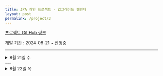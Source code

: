 ```yaml
---
title: JPA 개인 프로젝트 - 업그레이드 캘린더
layout: post
permalink: /project/3
---
```


[프로젝트 Git Hub 링크](https://github.com/Rlackdals981010/SpringJpaCalender)

개발 기간 : 2024-08-21 ~ 진행중

---
<details>
<summary>8월 21일 수</summary>
<div markdown="1">

---
오늘은 ERD 수정을 시작으로
1. 일정 CRU
2. 댓글 CRUD
3. 일정 전체 출력 페이징
4. 일정 D
5. 유저 CRUD
까지 진행했다.

---
# ERD
ERD 작성부터 큰 고난이 있었다.
지금 진행되는 프로젝트는 2개 이상의 테이블이 서로 1:N 혹은 N:M 관계를 맺게 되어있다.
우선 처음 발생한 오류는 1:N 상황에서 1인 테이블에 외래키를 설정한것. -> N의 입장인 테이블에 설정해야한다.
지금 프로젝트를 예로 들면 1개의 Event에 N개의 댓글이 달린다. 그러면 댓글 table에 Event ID라는 FK를 만들어줘야 한다.

두번째 오류는 N:M을 바로 연관한것이다. 무조건 중간 테이블을 생성해서 1:N, 1:M 관계로 관리해야한다.
어차피 JPA도 중간 테이블을 임의로 만들어서 관리하기 때문에, 개발자가 직접 하는게 더 좋다.

무튼 ERD는 [ReadMe](https://github.com/Rlackdals981010/SpringJpaCalender)에 있다.

---
# 일정 CRU
---
기본적으로 모든 구현은 3 Layer architecture로 구성된다.
우선 JPA를 사용하기 때문에 JDBC를 사용한 전 프로젝트와는 달리
build.gradle에 implementation 'org.springframework.boot:spring-boot-starter-data-jpa'를 사용해주면 된다.
이후 Repository를 interface로 생성하고 expends JpaRepository<엔티티 타입, 키 타입>으로 만들고 사용하면 된다.
CRUD중 Update를 제외한 모든 구현이 JpaRepository내부에 되어있기 때문에 CRD는 구현이 JDBC때랑 똑같다.

JPA덕분에 모든 비즈니스 로직은 Service에서 이뤄지게 되었고, save, delete, findById 등등은 내장 메소드를 사용하면 된다.
단, Update는 구현되어있지 않기 때문에 조금 다르게 접근해야한다.
우선 Update메소드를 Entity 내부 메소드로 생성하고, 이용하면 되는데, 이때 @Transactional을 사용해야한다.
이 어노테이션을 사용하면 해당 메소드가 하나의 트랜잭션으로 취급되어 메소드 종료시 데이터베이스에 변경으로 커밋된다.
즉, 변경 대상 Event의 id를 통해서 해당 인스턴스에 접근하여 update()하고 종료하면 자동으로 데이터베이스에 업로드된다.

---
# 댓글 CRUD
---
댓글로 일정과 동일하게 동작하지만 지금까지의 엔티티들과 다르게, 댓글은 일정의 id를 외래키로 소지하고 있다.
또한 본 프로젝트의 엔티티는 전부 양방향 관계 이므로 일정이 존재해야지만 댓글을 생성할 수 있고, 댓글이 삭제되면 일정에서도 삭제되어야 한다.
하지만 일정 테이블에 댓글 관련 column이 없다. 이 경우 Event 엔티티 내부에 

{% highlight ruby %}
@OneToMany(mappedBy = "event")
private List<Comment> commentList = new ArrayList<>();
{% endhighlight %}

를 통해서  일정 엔티티가 댓글 엔티티를 가지고 있다는걸 알려야한다. 이래야지 1개의 일정에 여러 댓글이 있다는걸 JVM이 알 수 있기 때문

또한 사실 댓글이 삭제되어도 일정에는 영향이 없기 때문에 댓글 CRUD도 하던대로 하면 된다.

---
# 일정 전체 출력 페이징
---
페이징부터 JPA의 진가가 발휘된다.
페이징은 Spring Data JPA가 제공하는 Pageable과 Page인터페이스를 사용하면 된다.
우선 페이징을 위해선 필수적으로 표시할 페이지와 페이지당 포함한 데이터 개수를 알려줘야 한다.
본 프로젝트에서는 이러한 정보를 쿼리 파라미터로 받기 때문에 다음과 같이 받는다.

{% highlight ruby %}
    @GetMapping()
    public List<PageResponseDto> printEvents(
            @RequestParam(value = "page") Integer page,
            @RequestParam(value = "size", defaultValue = "10") Integer size) {
        return eventSerivce.printEvents(page, size);
    }
{% endhighlight %}
이를 통해 Service에서 페이지네이션을 진행한다.
{% highlight ruby %}
public List<PageResponseDto> printEvents(int page, int size) {
    Pageable pageable = PageRequest.of(page, size, Sort.by("modifiedAt").descending());
    return eventRepository.findAll(pageable)
        .map(event -> new PageResponseDto(
            event.getTitle(),
            event.getContent(),
            event.getCommentList().size(),
            event.getCreatedAt(),
            event.getModifiedAt(),
            event.getUsername()
        ))
        .getContent();
    }
{% endhighlight %}
위 코드를 보면 Pageable pageable = PageRequest.of(page, size, Sort.by("modifiedAt").descending()); 부분부터 보이는데,
Pageable은 JPA에서 제공하는 인터페이스이고, page, size, 정렬 순서 등을 매개변수로 넣을 수 있다. 즉, 나는 지금 어느 페이지를 보여달라고 요청중인데, 한 페이지당 size만큼의 일정이 수록되고, 수정일 기준으로 내림차순 해달라는 것이다.
이후 pageable 조건에 맞춰서 eventRepository에서 일정을 찾는데, 이때 요구사항에 따라 .map()으로 해당 데이터들을 넣어서 .getContent()를 통해 List로 반환하고 있다.

---
# 일정 D
---
일정 삭제는 List<Comment>를 통해서 댓글이 일정에 묶여있기 때문에 일정 삭제시 관련 댓글도 전부 삭제해야한다.
이때 사용하는것이 영속성 전이이다.
영속성 전이는 영속 상태의 Entity에 취해지는 작업이 관련 Entity 까지 전파되는 것이다.
영속성 전이로는 저장과 삭제가 수행될 수 있는데, 여기선 삭제만 구현한다.

{% highlight ruby %}
@OneToMany(mappedBy = "event", cascade = {CascadeType.PERSIST, CascadeType.REMOVE})//영속성 전이로 한번에 댓글 다 삭제
private List<Comment> commentList = new ArrayList<>();
{% endhighlight %}

@관계 어노테이션의 파라미터인 cascade로 지정이 가능한데, CascadeType.PERSIST가 영속 상태를 의미하고 CascadeType.REMOVE로 삭제시 영속성 전이된다는걸 알린다.
이렇게 설정하면 Service단에서는 그냥 repository.delete(event)로 해당 이벤트를 지우면 자동으로 댓글까지 다 삭제된다.

---
# 유저 CRUD
---
유저 테이블이 추가되는 부분이다. 이때부터 슬슬 관계들이 복잡해진다.
ERD를 보면 유저는 일정과의 중간테이블과 댓글과 연관이 있다. 이때, 한명의 유저가 댓글을 여러개 작성하고, 한명의 유저가 여러개의 일정을 작성(애매함)하는걸 보면 D의 경우 영속성 전이를 사용해야한다는걸 유추할 수 있다.
무튼 이걸 신경써서 CRUD를 구현하면 눈물나는 중간 테이블을 이용해 일정과 매칭하기 가 있다.

한명의 유저가 여러개의 일정을 작성.. 에서 애매하다고 했던 이유는, 일정을 작성한 유저는 추가로 일정 담당 유저를 배치할 수 있다는 요구사항이 있기 때문이다. 이때문에 일정과 유저는 N:M관계가 되고, 이는 곧 중간 테이블 생성을 요구하게 된다.
나의 경우 유저가 일정을 포스트 한다고 생각해서 Post 테이블을 생성했고, Post 테이블은 PK인 PostId와 FK인 UserId, EventId를 갖는다.

이 테이블을 이용해서 연관관계를 맺는건 다음과 같다.
{% highlight ruby %}
public void setUserToEvent(Long eventId, Long userId) {
    Event setEvent = findEvent(eventId);
    User setUser = userRepository.findById(userId).orElseThrow(() -> new IllegalArgumentException("해당 유저는 없습니다."));

    Post post = new Post();
    post.setEvent(setEvent);
    post.setUser(setUser);
    postRepository.save(post);
}
{% endhighlight %}

이렇게 설정할 Event와 User를 찾아서 Post에 넣으면 끝이다. 

---
이렇게 정리하다 보니까 좀 아쉬운게 많이 보이는데, 프로젝트 마감이 다음주 목요일이기 때문에 우선 남은 추가 요구사항을 구현하고, 리팩토링을 진행할 예정이다.
우선 지금 아쉬운건 event 생성시 존재하지 않는 user id를 넣어도 생성이 된다는점. 
User - Event 관계를 수동으로 맺어야한다는 점. 등등 이 있다. 

</div>
</details>
---


<details>
<summary>8월 22일 목</summary>
<div markdown="1">

#일정 조회 개선
---
일정 단건 조회시 일정의 필드에 있는 데이터만 출력을 진행했는데, 본 단계를 통해 기존 데이터 + 담당 유저들의 고유 식별자, 유저명, 이메일이 추가된다.
이를 위해서 ResponseDto 객체를 추가로 생성했고, Service에 printEvent 메소드를 새로 생성했다.

{% highlight ruby %}
public EventDetailResponseDto printEvent(Long eventId){
    Event event = findEvent(eventId);
    List<Post> postList = postRepository.findByEventId(eventId);

    List<UserResponseNoTimeDto> userDtos = postList.stream()
            .map(post -> {
                User user = post.getUser();
                return new UserResponseNoTimeDto(user);
            })
            .distinct()
            .collect(Collectors.toList());

    return new EventDetailResponseDto(event, userDtos);
}
{% endhighlight %}
우선 단건 조회는 eventId를 이용해서 단일 Event를 찾고, post라는 중간 테이블을 통해서 연관를 맺은 User를 찾기위해
findByEventId라는 쿼리메소드를 postRepository에 생성해서 해당 DB를 통해 해당 이벤트에 연결된 모든 user를 찾는다.
이후 해당 Post 리스트에서 각 User를 추출하고, 중복 제거 후 UserResponseNoTimeDto 리스트로 변환한다.
이후 이벤트 정보와 사용자 정보를 포함하는 EventDetailResponseDto 즉, 출력 Dto에 넣어서 보낸다.
이러면 일정 단건 조회시 3개의 필드가 추가되서 출력된다.

다음은 일정 전체 조회 시 담당 유저 정보가 포함되지 않는다는데, 애초에 ResponseDt로 출력하는데 담당 유저 정보는 안되는게 맞지 않나..?
또한 일정과 담당 유저는 중간 테이블을 중간에 두고 있고 oneToMany라 default가 lazy라서 지연 로딩이라 일당 그대로 뒀다.

#회원가입
---
회원가입을 위해서 유저에 비밀번호 필드를 추가하고, 비밀번호는 PasswordEncoder를 통해 암호화한다. 원래 스트링 시큐리티를 이용해서 사용해도 되는데,
{% highlight ruby %}
//build.gradle
implementation 'at.favre.lib:bcrypt:0.10.2'
//config.PasswordEncoder
import at.favre.lib.crypto.bcrypt.BCrypt;
import org.springframework.stereotype.Component;

@Component
public class PasswordEncoder {

    public String encode(String rawPassword) {
        return BCrypt.withDefaults().hashToString(BCrypt.MIN_COST, rawPassword.toCharArray());
    }

    public boolean matches(String rawPassword, String encodedPassword) {
        BCrypt.Result result = BCrypt.verifyer().verify(rawPassword.toCharArray(), encodedPassword);
        return result.verified;
    }
}
{% endhighlight %}
로 구현해도 된다.

무튼 저걸 받아오고 Jwt의 기능을 관리하는 JwtUtil을 구현해야한다. JwtUtil은 총 5개의 기능을 지원한다.
1. JWT생성
2. JWT Cokkie에 저장
3. JWT에서 실제 토큰값 추출하기 
4. JWT 검증
5. JWT에서 사용자 정보 가져오기
를 구현해야하는데, 우선 회원가입 단계에선 1,2기능만 사용한다.

지금까지 회원가입, 즉 Db에 등록할때는 RequestDto를 바로 Entity로 바꿔서 Save했는데, 이제부턴 검증 절차가 필요하다.
검증은 Id, Email처럼 중복이면 안되는 필드를 대상으로 진행하고, 비밀번호는 String password = passwordEncoder.encode(userRequestDto.getPassword());
를 이용해서 암호화 해야 한다.

이후 User user = new User(username, password,email)를 이용해서 user 인스턴스를 만들고, 저장하면 된다.

근데, 요구사항에 따라서 토큰을 만들어서 쿠키에 넣어서 보내줘야한다.
{% highlight ruby %}
String token = jwtUtil.createToken(createUser.getId());
jwtUtil.addJwtToCookie(token,res);
{% endhighlight %}

#로그인
---
로그인은 JWT를 이용해 구현된다. 로그인은 이메일과 비밀번호를 입력받고 검증을 하는데, userRepository에서 findByEmail를 이용해서 email을 저장한 user를 가져오고,
해당 user의 비밀번호는
{% highlight ruby %}
if (!passwordEncoder.matches(password, user.getPassword())) {
    throw new IllegalArgumentException("비밀번호가 일치하지 않습니다.");
}
{% endhighlight %}
를 이용해서 비밀번호까지 같으면 이제 토큰을 발급하면 된다.
이후 토큰을 RequestHear에 추가해서 인증처리를 진행하면 되늗네 <- 이걸 안했다. 추후 해야할듯

회원가입과 로그인은 토큰을 얻는 과정이기 때문에 인증처리에서 제외한다. 이건 필터에서

{% highlight ruby %}
if (StringUtils.hasText(url) &&
(url.startsWith("/users") || url.startsWith("/login"))
) {
// 회원가입, 로그인 관련 API 는 인증 필요없이 요청 진행
chain.doFilter(request, response); // 다음 Filter 로 이동
{% endhighlight %}
이런식으로 그냥 넘겨버리면 된다.

#권한 확인
---
권한 확인을 원해선 각 유저가 권한을 지녀야하기 때문에 유저 테이블에 권한 필드를 추가한다.
이때, 권한은 사용자가 임의로 정하는 것이 아니고, 서버에서 정해둔 권한만을 소유해야하기 때문에 enum형으로 권한을 등록한다.

enum형으로 선언된 형태는 Entity에 다음과 같이 사용할 수 있다.
{% highlight ruby %}
@Column(nullable = false)
@Enumerated(value = EnumType.STRING)
private UserRoleEnum role;
{% endhighlight %} 
이렇게 하면 enum에서 등록한 타입으로 등록된다.

또한, 회원가입에서 권한을 입력받아야 하는데, 이는 권한 비밀 키를 이용해서 관리자 + 옳은 비밀 키를 통해서 관리자 권한을 부여할 수 있고, 또 일반 사용자 권한으로 그냥 가입도 가능하다. 
</div>
</details>